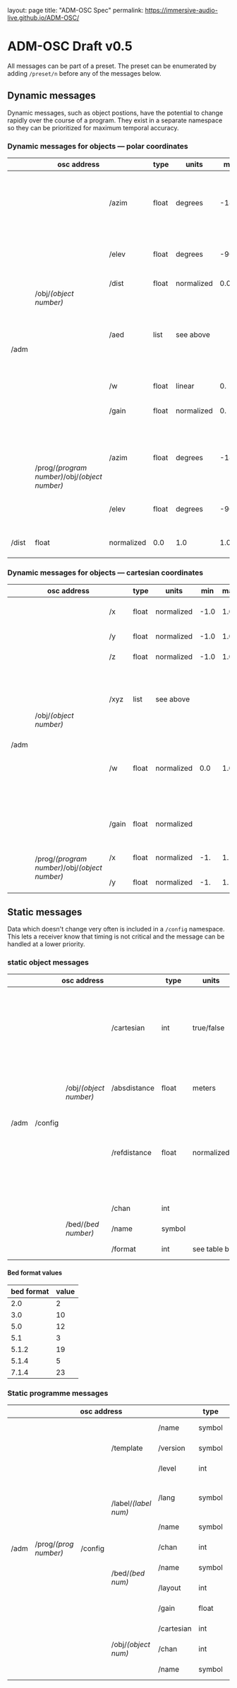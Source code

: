 layout: page
title: "ADM-OSC Spec"
permalink: https://immersive-audio-live.github.io/ADM-OSC/

# ADM-OSC Draft v0.5
All messages can be part of a preset. The preset can be enumerated by adding `/preset/n` before any of the messages below.

## Dynamic messages
Dynamic messages, such as object postions, have the potential to change rapidly over the course of a program. They exist in a separate namespace so they can be prioritized for maximum temporal accuracy.

### Dynamic messages for objects &mdash; polar coordinates

<table>
    <thead>
        <tr>
            <th colspan=3>osc address</th>
            <th>type</th>
            <th>units</th>
            <th>min</th>
            <th>max</th>
            <th width="100px">default</th>
            <th width="500px">description</th>
            <th width="300px">example</th>
            <th>status</th>
        </tr>
    </thead>
    <tbody>
        <tr>
        <td rowspan=8>/adm</td>
            <td rowspan=6>/obj/<i>(object number)</i></td>
            <td>/azim</td>
            <td>float</td>
            <td>degrees</td>
            <td>-180.</td>
            <td>180.</td>
            <td>-</td>
            <td><b>azimuth</b> “theta - &#952;” of sound location. -90 is on the Right, 0 is in front.</td>
            <td>/adm/obj/4/azim -22.5</td>
            <td bgcolor="LightGreen">stable v0.4</td>
        </tr>
        <tr>
            <td>/elev</td>
            <td>float</td>
            <td>degrees</td>
            <td>-90.</td>
            <td>90.</td>
            <td>-</td>
            <td><b>elevation</b> “phi - &#632;” of sound location</td>
            <td>/adm/obj/4/elev 12.7</td>
            <td bgcolor="LightGreen">stable v0.4</td>
        </tr>
        <tr>
            <td>/dist</td>
            <td>float</td>
            <td>normalized</td>
            <td>0.0</td>
            <td>1.0</td>
            <td>1.0</td>
            <td><b>distance</b> “r” from origin</td>
            <td>/adm/obj/4/dist 0.9</td>
            <td bgcolor="LightGreen">stable v0.4</td>
        </tr>
        <tr>
            <td>/aed</td>
            <td>list</td>
            <td colspan=4>see above</td>
            <td>compact format enables synchronicity of position changes and also less network traffic</td>
            <td>/adm/obj/4/aed -22.5 12.7 0.9</td>
            <td bgcolor="LightGreen">stable v0.4</td>
        </tr>
        <tr>
            <td>/w</td>
            <td>float</td>
            <td>linear</td>
            <td>0.</td>
            <td></td>
            <td>0.0</td>
            <td>X-width</td>
            <td>/adm/obj/3/w 45.2</td>
            <td bgcolor="Pink"><a href="https://github.com/immersive-audio-live/ADM-OSC/issues/1">in progress</a></td>
        </tr>
        <tr>
            <td>/gain</td>
            <td>float</td>
            <td>normalized</td>
            <td>0.</td>
            <td></td>
            <td>1.0</td>
            <td>Apply a gain to the audio in the object.</td>
            <td>/adm/obj/3/gain 0.707</td>
            <td bgcolor="LightGreen">stable v0.4</td>
        </tr>
         <tr>
            <td rowspan=2>/prog/<i>(program number)</i>/obj/<i>(object number)</i></td>
            <td>/azim</td>
            <td>float</td>
            <td>degrees</td>
            <td>-180.</td>
            <td>180.</td>
            <td>-</td>
            <td><b>azimuth</b> “theta - &#952;” of sound location. -90 is on the Right, 0 is in front.</td>
            <td>/adm/prog/2/obj/4/azim -22.5</td>
            <td bgcolor="LightYellow"><b>proposed v0.5</b></td>
        </tr>
         <tr>
            <td>/elev</td>
            <td>float</td>
            <td>degrees</td>
            <td>-90.</td>
            <td>90.</td>
            <td>-</td>
            <td><b>elevation</b> “phi - &#632;” of sound location</td>
            <td>/adm/prog/2/obj/4/elev 12.7</td>
            <td bgcolor="LightYellow"><b>proposed v0.5</b></td>
        </tr>
        <tr>
            <td>/dist</td>
            <td>float</td>
            <td>normalized</td>
            <td>0.0</td>
            <td>1.0</td>
            <td>1.0</td>
            <td><b>distance</b> “r” from origin</td>
            <td>/adm/prog/2/obj/4/dist 0.9</td>
            <td bgcolor="LightYellow"><b>proposed v0.5</b></td>
        </tr>
    </tbody>
</table>

### Dynamic messages for objects &mdash; cartesian coordinates

<table>
    <thead>
        <tr>
            <th colspan=3>osc address</th>
            <th>type</th>
            <th>units</th>
            <th>min</th>
            <th>max</th>
            <th>default</th>
            <th width="500px">description</th>
            <th width="300px">example</th>
            <th>status</th>
        </tr>
    </thead>
    <tbody>
        <tr>
            <td rowspan=8>/adm</td>
            <td rowspan=6>/obj/<i>(object number)</i></td>
            <td>/x</td>
            <td>float</td>
            <td>normalized</td>
            <td>-1.0</td>
            <td>1.0</td>
            <td>0.0</td>
            <td>left/right dimension. -1 is left</td>
            <td>/adm/obj/4/x -0.9</td>
            <td bgcolor="LightGreen">stable v0.4</td>
        </tr>
        <tr>
            <td>/y</td>
            <td>float</td>
            <td>normalized</td>
            <td>-1.0</td>
            <td>1.0</td>
            <td>0.0</td>
            <td>front/back dimension</td>
            <td>/adm/obj/4/y 0.15</td>
            <td bgcolor="LightGreen">stable v0.4</td>
        </tr>
        <tr>
            <td>/z</td>
            <td>float</td>
            <td>normalized</td>
            <td>-1.0</td>
            <td>1.0</td>
            <td>0.0</td>
            <td>top/bottom dimension</td>
            <td>/adm/obj/4/z 0.7</td>
            <td bgcolor="LightGreen">stable v0.4</td>
        </tr>
         <tr>
            <td>/xyz</td>
            <td>list</td>
            <td colspan=4>see above</td>
            <td>compact format enables synchronicity of position changes and also less network traffic</td>
            <td>/adm/obj/4/xyz -0.9 0.15 0.7</td>
            <td bgcolor="LightGreen">stable v0.4</td>
        </tr>
            <td>/w</td>
            <td>float</td>
            <td>normalized</td>
            <td>0.0</td>
            <td>1.0</td>
            <td>0.0</td>
            <td>When mapped to ADM, companion sub-elements depth and height are also included but set to 0.0</td>
            <td>/adm/obj/3/w 45.2</td>
            <td bgcolor="LightYellow"><b>proposed v0.5</b></td>
        </tr>
        <tr>
            <td>/gain</td>
            <td>float</td>
            <td>normalized</td>
            <td></td>
            <td></td>
            <td>Apply a gain to the audio in the object.</td>
            <td>/adm/obj/3/gain 0.707</td>
            <td bgcolor="LightGreen">stable v0.4</td>
        </tr>
        <tr>
            <td rowspan=2>/prog/<i>(program number)</i>/obj/<i>(object number)</i></td>
            <td>/x</td>
            <td>float</td>
            <td>normalized</td>
            <td>-1.</td>
            <td>1.</td>
            <td>left/right dimension. -1 is left</td>
            <td>/adm/obj/4/x -0.9</td>
            <td bgcolor="LightYellow"><b>proposed v0.5</b></td>
        </tr>
         <tr>
            <td>/y</td>
            <td>float</td>
            <td>normalized</td>
            <td>-1.</td>
            <td>1.</td>
            <td>front/back dimension</td>
            <td>/adm/obj/4/y 0.15</td>
            <td bgcolor="LightYellow"><b>proposed v0.5</b></td>
        </tr>
    </tbody>
</table>

## Static messages

Data which doesn't change very often is included in a `/config` namespace. This lets a receiver know that timing is not critical and the message can be handled at a lower priority.

### static object messages

<table>
    <thead>
        <tr>
            <th colspan=4>osc address</th>
            <th>type</th>
            <th>units</th>
            <th>min</th>
            <th>max</th>
            <th width="500px">description</th>
            <th width="300px">example</th>
            <th>status</th>
        </tr>
    </thead>
    <tbody>
        <tr>
            <td rowspan=8>/adm</td>
            <td rowspan=6>/config</td>
            <td rowspan=3>/obj/<i>(object number)</i></td>
            <td>/cartesian</td>
            <td>int</td>
            <td>true/false</td>
            <td>0</td>
            <td>1</td>
            <td>If the flag is set to 1, Cartesian coordinates are used. Otherwise spherical coordinates are used.</td>
            <td>/adm/config/obj/1/cartesian 0</td>
            <td bgcolor="LightGreen">stable v0.4</td>
        </tr>
        <tr>
            <td>/absdistance</td>
            <td>float</td>
            <td>meters</td>
            <td></td>
            <td></td>
            <td>Distance signified by a normalized value of 1</td>
            <td>/adm/config/obj/1/absdistance 21.3</td>
            <td bgcolor="LightYellow"><b>proposed v0.5</b></td>
        </tr>
         <tr>
            <td>/refdistance</td>
            <td>float</td>
            <td>normalized</td>
            <td>0.</td>
            <td>1</td>
            <td>Distance where dimensionless rendering is replaced with with physics-based rendering. (default = 1.0)</td>
            <td>/adm/config/obj/1/refdistance 0.2</td>
            <td bgcolor="LightYellow"><b>proposed v0.5</b></td>
        </tr>
        <tr>
            <td rowspan=3>/bed/<i>(bed number)</i></td>
            <td>/chan</td>
            <td>int</td>
            <td></td>
            <td></td>
            <td></td>
            <td></td>
            <td></td>
            <td bgcolor="LightYellow"><b>proposed v0.5</b></td>
        </tr>
         <tr>
            <td>/name</td>
            <td>symbol</td>
             <td></td>
            <td></td>
            <td></td>
            <td></td>
            <td></td>
            <td bgcolor="LightYellow"><b>proposed v0.5</b></td>
        </tr>
         <tr>
            <td>/format</td>
            <td>int</td>
            <td colspan=4>see table below</td>
            <td></td>
            <td bgcolor="LightYellow"><b>proposed v0.5</b></td>
        </tr>
     </tbody>
</table>  

#### Bed format values
<table>
    <thead>
        <tr>
            <th>bed format</th>
            <th>value</th>
        </tr>
    </thead>
    <tbody>
    <tr>
        <td>2.0</td>
        <td>2</td>
    <tr>
    <tr>
        <td>3.0</td>
        <td>10</td>
    <tr>
    <tr>
        <td>5.0</td>
        <td>12</td>
    <tr>
    <tr>
        <td>5.1</td>
        <td>3</td>
    <tr>
    <tr>
        <td>5.1.2</td>
        <td>19</td>
    <tr>
    <tr>
        <td>5.1.4</td>
        <td>5</td>
    <tr>
    <tr>
        <td>7.1.4</td>
        <td>23</td>
    <tr>
    </tbody>
</table>

### Static programme messages

<table>
    <thead>
        <tr>
            <th colspan=5>osc address</th>
            <th>type</th>
            <th>units</th>
            <th>min</th>
            <th>max</th>
            <th width="500px">description</th>
            <th width="300px">example</th>
            <th>status</th>
        </tr>
    </thead>
    <tbody>
        <tr>
            <td rowspan=13>/adm</td>
            <td rowspan=13>/prog/<i>(prog number)</i></td>
            <td rowspan=13>/config</i></td>
            <td rowspan=3>/template</td>
            <td>/name</td>
            <td>symbol</td>
            <td></td>
            <td></td>
            <td></td>
            <td></td>
            <td>/adm/prog/2/template/name "English AD"</td>
            <td bgcolor="LightYellow"><b>proposed v0.5</b></td>
        </tr>
        <tr>
            <td>/version</td>
            <td>symbol</td>
            <td>x.x.x</td>
            <td></td>
            <td></td>
            <td></td>
            <td>/adm/prog/2/template/version 3.2.1</td>
            <td bgcolor="LightYellow"><b>proposed v0.5</b></td>
        </tr>
            <td>/level</td>
            <td>int</td>
            <td></td>
            <td></td>
            <td></td>
            <td></td>
            <td>/adm/prog/2/template/format 23</td>
            <td bgcolor="LightYellow"><b>proposed v0.5</b></td>
        </tr>
        <tr>
            <td rowspan=2>/label/<i>(label num)</i></td>
            <td>/lang</td>
            <td>symbol</td>
            <td>ISO 639-1?</td>
            <td></td>
            <td></td>
            <td>Used for local language labeling</td>
            <td>/adm/prog/2/label/3/lang FR</td>
            <td bgcolor="LightYellow"><b>proposed v0.5</b></td>
        </tr>
        <tr>
         <td>/name</td>
            <td>symbol</td>
            <td></td>
            <td></td>
            <td></td>
            <td></td>
            <td>/adm/prog/2/label/3/name "name"</td>
            <td bgcolor="LightYellow"><b>proposed v0.5</b></td>
        </tr>
        <tr>
            <td rowspan=4>/bed/<i>(bed num)</i></td>
            <td>/chan</td>
            <td>int</td>
            <td></td>
            <td></td>
            <td></td>
            <td></td>
            <td>/adm/prog/2/bed/1/chan</td>
            <td bgcolor="LightYellow"><b>proposed v0.5</b></td>
        </tr>
        <tr>
            <td>/name</td>
            <td>symbol</td>
            <td></td>
            <td></td>
            <td></td>
            <td></td>
            <td>/adm/prog/2/bed/1/name "name"</td>
            <td bgcolor="LightYellow"><b>proposed v0.5</b></td>
        </tr>
        <td>/layout</td>
            <td>int</td>
            <td></td>
            <td></td>
            <td></td>
            <td></td>
            <td>/adm/prog/2/bed/1/layout</td>
            <td bgcolor="LightYellow"><b>proposed v0.5</b></td>
        </tr>
        <td>/gain</td>
            <td>float</td>
            <td>0.0</td>
            <td></td>
            <td></td>
            <td>1.0</td>
            <td>/adm/prog/2/bed/1/gain 0.7</td>
            <td bgcolor="LightYellow"><b>proposed v0.5</b></td>
        </tr>
        <tr>
            <td rowspan=4>/obj/<i>(object num)</i></td>
            <td>/cartesian</td>
            <td>int</td>
            <td>true/false</td>
            <td>0</td>
            <td>1</td>
            <td></td>
            <td>/adm/prog/2/obj/5/cartesian 1</td>
            <td bgcolor="LightYellow"><b>proposed v0.5</b></td>
        </tr>
        <tr>
            <td>/chan</td>
            <td>int</td>
            <td></td>
            <td></td>
            <td></td>
            <td></td>
            <td>/adm/prog/2/obj/6/chan 7</td>
            <td bgcolor="LightYellow"><b>proposed v0.5</b></td>
        </tr>
        <tr>
            <td>/name</td>
            <td>symbol</td>
            <td></td>
            <td></td>
            <td></td>
            <td></td>
            <td>/adm/prog/2/obj/7/name "name"</td>
            <td bgcolor="LightYellow"><b>proposed v0.5</b></td>
        </tr>
    </tbody>
</table> 
